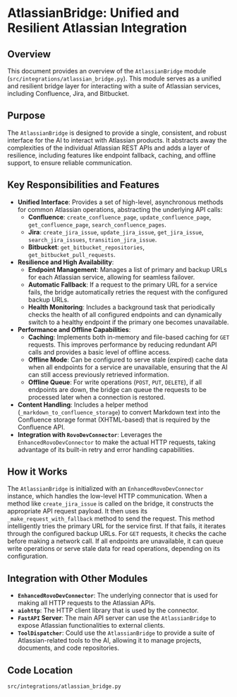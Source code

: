 # AtlassianBridge: Unified and Resilient Atlassian Integration

## Overview

This document provides an overview of the `AtlassianBridge` module (`src/integrations/atlassian_bridge.py`). This module serves as a unified and resilient bridge layer for interacting with a suite of Atlassian services, including Confluence, Jira, and Bitbucket.

## Purpose

The `AtlassianBridge` is designed to provide a single, consistent, and robust interface for the AI to interact with Atlassian products. It abstracts away the complexities of the individual Atlassian REST APIs and adds a layer of resilience, including features like endpoint fallback, caching, and offline support, to ensure reliable communication.

## Key Responsibilities and Features

*   **Unified Interface**: Provides a set of high-level, asynchronous methods for common Atlassian operations, abstracting the underlying API calls:
    *   **Confluence**: `create_confluence_page`, `update_confluence_page`, `get_confluence_page`, `search_confluence_pages`.
    *   **Jira**: `create_jira_issue`, `update_jira_issue`, `get_jira_issue`, `search_jira_issues`, `transition_jira_issue`.
    *   **Bitbucket**: `get_bitbucket_repositories`, `get_bitbucket_pull_requests`.
*   **Resilience and High Availability**:
    *   **Endpoint Management**: Manages a list of primary and backup URLs for each Atlassian service, allowing for seamless failover.
    *   **Automatic Fallback**: If a request to the primary URL for a service fails, the bridge automatically retries the request with the configured backup URLs.
    *   **Health Monitoring**: Includes a background task that periodically checks the health of all configured endpoints and can dynamically switch to a healthy endpoint if the primary one becomes unavailable.
*   **Performance and Offline Capabilities**:
    *   **Caching**: Implements both in-memory and file-based caching for `GET` requests. This improves performance by reducing redundant API calls and provides a basic level of offline access.
    *   **Offline Mode**: Can be configured to serve stale (expired) cache data when all endpoints for a service are unavailable, ensuring that the AI can still access previously retrieved information.
    *   **Offline Queue**: For write operations (`POST`, `PUT`, `DELETE`), if all endpoints are down, the bridge can queue the requests to be processed later when a connection is restored.
*   **Content Handling**: Includes a helper method (`_markdown_to_confluence_storage`) to convert Markdown text into the Confluence storage format (XHTML-based) that is required by the Confluence API.
*   **Integration with `RovoDevConnector`**: Leverages the `EnhancedRovoDevConnector` to make the actual HTTP requests, taking advantage of its built-in retry and error handling capabilities.

## How it Works

The `AtlassianBridge` is initialized with an `EnhancedRovoDevConnector` instance, which handles the low-level HTTP communication. When a method like `create_jira_issue` is called on the bridge, it constructs the appropriate API request payload. It then uses its `_make_request_with_fallback` method to send the request. This method intelligently tries the primary URL for the service first. If that fails, it iterates through the configured backup URLs. For `GET` requests, it checks the cache before making a network call. If all endpoints are unavailable, it can queue write operations or serve stale data for read operations, depending on its configuration.

## Integration with Other Modules

*   **`EnhancedRovoDevConnector`**: The underlying connector that is used for making all HTTP requests to the Atlassian APIs.
*   **`aiohttp`**: The HTTP client library that is used by the connector.
*   **`FastAPI` Server**: The main API server can use the `AtlassianBridge` to expose Atlassian functionalities to external clients.
*   **`ToolDispatcher`**: Could use the `AtlassianBridge` to provide a suite of Atlassian-related tools to the AI, allowing it to manage projects, documents, and code repositories.

## Code Location

`src/integrations/atlassian_bridge.py`